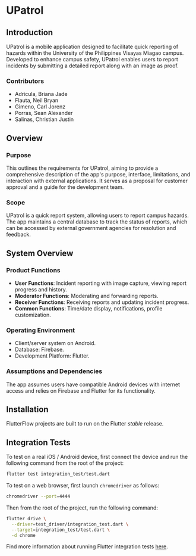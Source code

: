 # UPatrol

## Introduction

UPatrol is a mobile application designed to facilitate quick reporting of hazards within the University of the Philippines Visayas Miagao campus. Developed to enhance campus safety, UPatrol enables users to report incidents by submitting a detailed report along with an image as proof.

### Contributors

- Adricula, Briana Jade
- Flauta, Neil Bryan
- Gimeno, Carl Jorenz
- Porras, Sean Alexander
- Salinas, Christian Justin

## Overview

### Purpose

This outlines the requirements for UPatrol, aiming to provide a comprehensive description of the app's purpose, interface, limitations, and interaction with external applications. It serves as a proposal for customer approval and a guide for the development team.

### Scope

UPatrol is a quick report system, allowing users to report campus hazards. The app maintains a central database to track the status of reports, which can be accessed by external government agencies for resolution and feedback.

## System Overview

### Product Functions

- **User Functions**: Incident reporting with image capture, viewing report progress and history.
- **Moderator Functions**: Moderating and forwarding reports.
- **Receiver Functions**: Receiving reports and updating incident progress.
- **Common Functions**: Time/date display, notifications, profile customization.

### Operating Environment

- Client/server system on Android.
- Database: Firebase.
- Development Platform: Flutter.

### Assumptions and Dependencies

The app assumes users have compatible Android devices with internet access and relies on Firebase and Flutter for its functionality.

## Installation

FlutterFlow projects are built to run on the Flutter _stable_ release.
## Integration Tests

To test on a real iOS / Android device, first connect the device and run the following command from the root of the project:

```bash
flutter test integration_test/test.dart
```

To test on a web browser, first launch `chromedriver` as follows:
```bash
chromedriver --port=4444
```

Then from the root of the project, run the following command:
```bash
flutter drive \
  --driver=test_driver/integration_test.dart \
  --target=integration_test/test.dart \
  -d chrome
```

Find more information about running Flutter integration tests [here](https://docs.flutter.dev/cookbook/testing/integration/introduction#5-run-the-integration-test).
